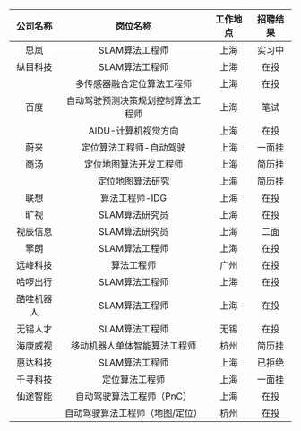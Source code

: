 | 公司名称   | 岗位名称                           | 工作地点 | 招聘结果 |
| :--------: | :--------------------------------: | :------: | :------: |
| 思岚       | SLAM算法工程师                     | 上海     | 实习中   |
| 纵目科技   | SLAM算法工程师                     | 上海     | 在投     |
|            | 多传感器融合定位算法工程师         | 上海     | 在投     |
| 百度       | 自动驾驶预测决策规划控制算法工程师 | 上海     | 笔试     |
|            | AIDU-计算机视觉方向                | 上海     | 在投     |
| 蔚来       | 定位算法工程师-自动驾驶            | 上海     | 一面挂     |
| 商汤       | 定位地图算法开发工程师             | 上海     | 简历挂     |
|            | 定位地图算法研究                   | 上海     | 简历挂     |
| 联想       | 算法工程师-IDG                     | 上海     | 在投     |
| 旷视       | SLAM算法研究员                     | 上海     | 在投     |
| 视辰信息   | SLAM算法研究员                     | 上海     | 二面     |
| 擎朗       | SLAM算法工程师                     | 上海     | 在投     |
| 远峰科技   | 算法工程师                         | 广州     | 在投     |
| 哈啰出行   | SLAM算法工程师                     | 上海     | 在投     |
| 酷哇机器人 | SLAM算法工程师                     | 上海     | 在投     |
| 无锡人才   | SLAM算法工程师                     | 无锡     | 在投     |
| 海康威视   | 移动机器人单体智能算法工程师       | 杭州     | 简历挂 |
| 惠达科技   | SLAM算法工程师                     | 上海     | 已拒绝   |
| 千寻科技 | 定位算法工程师 | 上海 | 一面挂 |
| 仙途智能 | 自动驾驶算法工程师（PnC） | 上海 | 在投 |
|  | 自动驾驶算法工程师（地图/定位） | 杭州 | 在投 |

